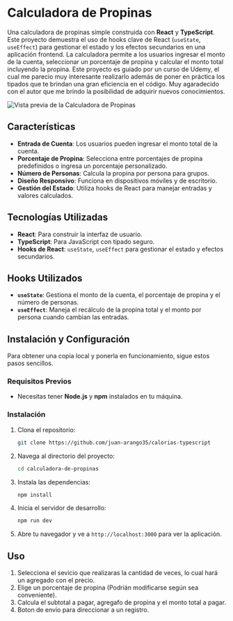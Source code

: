 
# Calculadora de Propinas

Una calculadora de propinas simple construida con **React** y **TypeScript**. Este proyecto demuestra el uso de hooks clave de React (`useState`, `useEffect`) para gestionar el estado y los efectos secundarios en una aplicación frontend. La calculadora permite a los usuarios ingresar el monto de la cuenta, seleccionar un porcentaje de propina y calcular el monto total incluyendo la propina. Este proyecto es guiado por un curso de Udemy, el cual me parecio muy interesante realizarlo además de poner en práctica los tipados que te brindan una gran eficiencia en el código.
Muy agaradecido con el autor que me brindo la posibilidad de adquirir nuevos conocimientos.

![Vista previa de la Calculadora de Propinas](assets/tip-calculator.png)

## Características

- **Entrada de Cuenta**: Los usuarios pueden ingresar el monto total de la cuenta.
- **Porcentaje de Propina**: Selecciona entre porcentajes de propina predefinidos o ingresa un porcentaje personalizado.
- **Número de Personas**: Calcula la propina por persona para grupos.
- **Diseño Responsivo**: Funciona en dispositivos móviles y de escritorio.
- **Gestión del Estado**: Utiliza hooks de React para manejar entradas y valores calculados.

## Tecnologías Utilizadas

- **React**: Para construir la interfaz de usuario.
- **TypeScript**: Para JavaScript con tipado seguro.
- **Hooks de React**: `useState`, `useEffect` para gestionar el estado y efectos secundarios.

## Hooks Utilizados

- **`useState`**: Gestiona el monto de la cuenta, el porcentaje de propina y el número de personas.
- **`useEffect`**: Maneja el recálculo de la propina total y el monto por persona cuando cambian las entradas.

## Instalación y Configuración

Para obtener una copia local y ponerla en funcionamiento, sigue estos pasos sencillos.

### Requisitos Previos

- Necesitas tener **Node.js** y **npm** instalados en tu máquina.

### Instalación

1. Clona el repositorio:
    ```bash
    git clone https://github.com/juan-arango35/calorias-typescript
    ```

2. Navega al directorio del proyecto:
    ```bash
    cd calculadora-de-propinas
    ```

3. Instala las dependencias:
    ```bash
    npm install
    ```

4. Inicia el servidor de desarrollo:
    ```bash
    npm run dev
    ```

5. Abre tu navegador y ve a `http://localhost:3000` para ver la aplicación.

## Uso

1. Selecciona el sevicio que realizaras la cantidad de veces, lo cual hará un agregado con el precio.
2. Elige un porcentaje de propina (Podrián modificarse según sea conveniente).
3. Calcula el subtotal a pagar, agregafo de propina y el monto total a pagar.
4. Boton de envio para direccionar a un registro.


